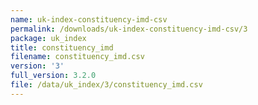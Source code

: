 ```yaml
---
name: uk-index-constituency-imd-csv
permalink: /downloads/uk-index-constituency-imd-csv/3
package: uk_index
title: constituency_imd
filename: constituency_imd.csv
version: '3'
full_version: 3.2.0
file: /data/uk_index/3/constituency_imd.csv
---
```

